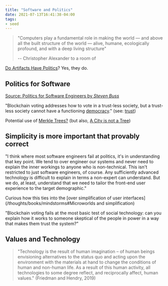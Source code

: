 ```yaml
---
title: "Software and Politics"
date: 2021-07-13T16:41:38-04:00
tags:
- seed
---
```


> "Computers play a fundamental role in making the world — and above all the built structure of the world — alive, humane, ecologically profound, and with a deep living structure"
> 
> -- Christopher Alexander to a room of 

[Do Artifacts Have Politics](thoughts/Do%20Artifacts%20Have%20Politics.md)? Yes, they do.

## Politics for Software
[Source: Politics for Software Engineers by *Steven Buss*](https://sbuss.substack.com/p/politics-for-software-engineers-part-2)

"Blockchain voting addresses how to vote in a trust-less society, but a trust-less society cannot have a functioning [democracy](thoughts/democracy.md)." (see: [trust](thoughts/trust.md))

Potential use of [Merkle Trees?](https://en.wikipedia.org/wiki/Merkle_tree) (but also, [A City is not a Tree](thoughts/A%20City%20is%20not%20a%20Tree.md))

## Simplicity is more important that provably correct
"I think where most software engineers fail at politics, it's in understanding that key point. We tend to over engineer our systems and never need to explain the inner workings to anyone who is non-technical. This isn't restricted to just software engineers, of course. Any sufficiently advanced technology is difficult to explain in terms a non-expert can understand. But we do, at least, understand that we need to tailor the front-end user experience to the target demographic."

Curious how this ties into the [over simplification of user interfaces](/thoughts/books/mindstorms#Microworlds and simplification)

"Blockchain voting fails at the most basic test of social technology: can you explain how it works to someone skeptical of the people in power in a way that makes them trust the system?"

## Values and Technology
> "Technology is the result of human imagination – of human beings envisioning alternatives to the status quo and acting upon the environment with the materials at hand to change the conditions of human and non-human life. As a result of this human activity, all technologies to some degree reflect, and reciprocally affect, human values." (Friedman and Hendry, 2019)